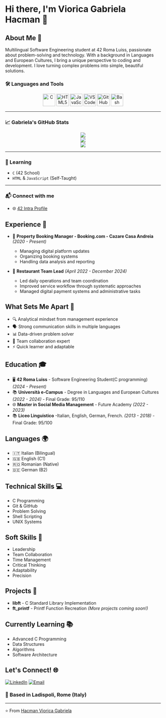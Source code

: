 # Hi there, I'm Viorica Gabriela Hacman 👋

## About Me 🚀
Multilingual Software Engineering student at 42 Roma Luiss, passionate about problem-solving and technology. With a background in Languages and European Cultures, I bring a unique perspective to coding and development. I love turning complex problems into simple, beautiful solutions.

### 🛠️ Languages and Tools

<p align="center">
  <img src="https://cdn.jsdelivr.net/gh/devicons/devicon/icons/c/c-original.svg" width="40" alt="C"/>
  <img src="https://cdn.jsdelivr.net/gh/devicons/devicon/icons/html5/html5-original.svg" width="40" alt="HTML5"/>
  <img src="https://cdn.jsdelivr.net/gh/devicons/devicon/icons/javascript/javascript-original.svg" width="40" alt="JavaScript"/>
  <img src="https://cdn.jsdelivr.net/gh/devicons/devicon/icons/vscode/vscode-original.svg" width="40" alt="VSCode"/>
  <img src="https://cdn.jsdelivr.net/gh/devicons/devicon/icons/github/github-original.svg" width="40" alt="GitHub"/>
  <img src="https://cdn.jsdelivr.net/gh/devicons/devicon/icons/bash/bash-original.svg" width="40" alt="Bash"/>
</p>

---

### 📈 Gabriela's GitHub Stats

<p align="center">
  <img src="https://github-readme-stats.vercel.app/api/top-langs/?username=vhacman&layout=compact&theme=tokyonight" />
  <br>
  <img src="https://github-readme-stats.vercel.app/api?username=vhacman&show_icons=true&theme=tokyonight" />
  <br>
  <img src="https://github-readme-streak-stats.herokuapp.com/?user=vhacman&theme=tokyonight" />
</p>

---

### 🧠 Learning

- `C` (42 School)
- `HTML` & `JavaScript` (Self-Taught)

---

### 📬 Connect with me

- 🌐 [42 Intra Profile](https://profile.intra.42.fr/users/DevGabi98)

## Experience 💼

* 🏢 **Property Booking Manager - Booking.com - Cazare Casa Andreia** _(2020 - Present)_
   * Managing digital platform updates
   * Organizing booking systems
   * Handling data analysis and reporting

* 👥 **Restaurant Team Lead** _(April 2022 - December 2024)_
   * Led daily operations and team coordination
   * Improved service workflow through systematic approaches
   * Managed digital payment systems and administrative tasks

## What Sets Me Apart 🌟
- 🔍 Analytical mindset from management experience
- 🗣️ Strong communication skills in multiple languages
- 📊 Data-driven problem solver
- 🤝 Team collaboration expert
- ⚡ Quick learner and adaptable

## Education 🎓
- 🖥️ **42 Roma Luiss** - Software Engineering Student(C programming) _(2024 - Present)_
- 📚 **Università e-Campus** - Degree in Languages and European Cultures _(2022 - 2024)_ - Final Grade: 95/110
- 🌐 **Master in Social Media Management** - Future Academy _(2022 - 2023)_
- 📚 **Liceo Linguistico** -Italian, English, German, French. _(2013 - 2018)_ -Final Grade: 95/100
## Languages 🌍
- 🇮🇹 Italian (Bilingual)
- 🇬🇧 English (C1)
- 🇷🇴 Romanian (Native)
- 🇩🇪 German (B2)

## Technical Skills 💻
- C Programming
- Git & GitHub
- Problem Solving
- Shell Scripting
- UNIX Systems

## Soft Skills 🤝
- Leadership
- Team Collaboration
- Time Management
- Critical Thinking
- Adaptability
- Precision

## Projects 📂
- **libft** - C Standard Library Implementation
- **ft_printf** - Printf Function Recreation
_(More projects coming soon!)_

## Currently Learning 📚
- Advanced C Programming
- Data Structures
- Algorithms
- Software Architecture

## Let's Connect! 🌐
[![LinkedIn](https://img.shields.io/badge/LinkedIn-Viorica_Gabriela_Hacman-0077B5?style=for-the-badge&logo=linkedin&logoColor=white)](https://www.linkedin.com/in/viorica-gabriela-hacman-63a412267/)
[![Email](https://img.shields.io/badge/Email-hacmanvioricagabriela@gmail.com-D14836?style=for-the-badge&logo=gmail&logoColor=white)](mailto:hacmanvioricagabriela@gmail.com)

### 📍 Based in Ladispoli, Rome (Italy)

---
⭐️ From [Hacman Viorica Gabriela](https://github.com/vhacman)
